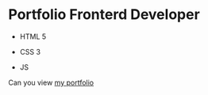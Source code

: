 # Portfolio Fronterd Developer
- HTML 5
* CSS 3
+ JS
  
Can you view [my portfolio](https://dima-846.github.io/portfolio/)
